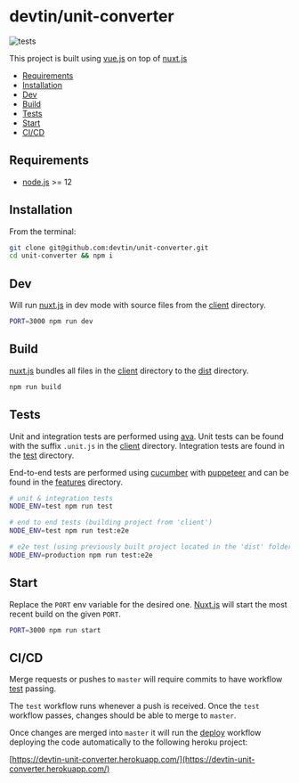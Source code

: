 # devtin/unit-converter
![tests](https://github.com/devtin/unit-converter/workflows/test/badge.svg)

This project is built using [vue.js](https://vuejs.org/) on top of [nuxt.js](https://nuxtjs.org/)

- [Requirements](#requirements)
- [Installation](#installation)
- [Dev](#dev)
- [Build](#build)
- [Tests](#tests)
- [Start](#start)
- [CI/CD](#cicd)

## Requirements

- [node.js](https://nodejs.org) >= 12

## Installation

From the terminal:
```sh
git clone git@github.com:devtin/unit-converter.git
cd unit-converter && npm i
```

## Dev

Will run [nuxt.js](https://nuxtjs.org/) in dev mode with source files from the [client](./client) directory.

```sh
PORT=3000 npm run dev
```

## Build

[nuxt.js](https://nuxtjs.org/) bundles all files in the [client](./client) directory to the [dist](./dist) directory.

```bash
npm run build
```

## Tests

Unit and integration tests are performed using [ava](https://github.com/avajs/ava). Unit tests
can be found with the suffix `.unit.js` in the [client](./client) directory. Integration tests are found
in the [test](./test) directory.

End-to-end tests are performed using [cucumber](https://github.com/cucumber/cucumber-js) with [puppeteer](https://github.com/puppeteer/puppeteer)
and can be found in the [features](./features) directory.

```sh
# unit & integration tests
NODE_ENV=test npm run test

# end to end tests (building project from 'client')
NODE_ENV=test npm run test:e2e

# e2e test (using previously built project located in the 'dist' folder)
NODE_ENV=production npm run test:e2e
```

## Start

Replace the `PORT` env variable for the desired one. [Nuxt.js](https://nuxtjs.org/) will start the most recent build
on the given `PORT`.

```bash
PORT=3000 npm run start
```

## CI/CD

Merge requests or pushes to `master` will require commits to have workflow [test](/.github/workflows/test.yml) passing.

The `test` workflow runs whenever a push is received. Once the `test` workflow passes, changes should be able to merge to
`master`.
 
Once changes are merged into `master` it will run the [deploy](./.github/workflows/deploy.yml) workflow deploying
the code automatically to the following heroku project:  

[https://devtin-unit-converter.herokuapp.com/](https://devtin-unit-converter.herokuapp.com/)
